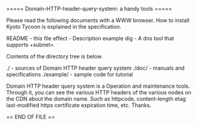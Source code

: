 
===== Domain-HTTP-header-query-system: a handy tools =====

Please read the following documents with a WWW browser.
How to install Kyoto Tycoon is explained in the specification.

README - this file 
effect - Description example 
dig    - A dns tool that supports +subnet=

Contents of the directory tree is below.

./         - sources of Domain HTTP header query system 
./doc/     - manuals and specifications 
./example/ - sample code for tutorial

Domain HTTP header query system is a Operation and maintenance tools.
Through it, you can see the various HTTP headers of the various nodes on the CDN about the domain name.
Such as httpcode, content-length etag last-modified https certificate expiration time, etc.
Thanks.

== END OF FILE ==
